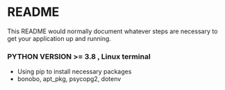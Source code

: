 # README #

This README would normally document whatever steps are necessary to get your application up and running.

### PYTHON VERSION >= 3.8 , Linux terminal ###

* Using pip to install necessary packages 
* bonobo, apt_pkg, psycopg2, dotenv

